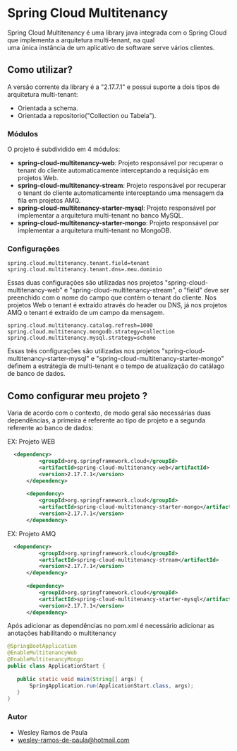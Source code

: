 # Spring Cloud Multitenancy

Spring Cloud Multitenancy é uma library java integrada com o Spring Cloud que implementa a arquitetura multi-tenant, na qual    
uma única instância de um aplicativo de software serve vários clientes.


## Como utilizar?
A versão corrente da library é a "2.17.7.1" e possui suporte a dois tipos de arquitetura multi-tenant:

- Orientada a schema.
- Orientada a repositorio("Collection ou Tabela").


### Módulos

O projeto é subdividido em 4 módulos:
- **spring-cloud-multitenancy-web**: Projeto responsável por recuperar o tenant do cliente automaticamente interceptando a requisição em projetos Web.
- **spring-cloud-multitenancy-stream**: Projeto responsável por recuperar o tenant do cliente automaticamente interceptando uma mensagem da fila em projetos AMQ.
- **spring-cloud-multitenancy-starter-mysql**: Projeto responsável por implementar a arquitetura multi-tenant no banco MySQL. 
- **spring-cloud-multitenancy-starter-mongo**: Projeto responsável por implementar a arquitetura multi-tenant no MongoDB.



### Configurações


```
spring.cloud.multitenancy.tenant.field=tenant
spring.cloud.multitenancy.tenant.dns=.meu.dominio

```
Essas duas configurações são utilizadas nos projetos "spring-cloud-multitenancy-web" e "spring-cloud-multitenancy-stream", 
o "field" deve ser preenchido com o nome do campo que contém o tenant do cliente. Nos projetos Web o tenant é extraído através do header ou DNS, 
já nos projetos AMQ o tenant é extraído de um campo da mensagem.

```
spring.cloud.multitenancy.catalog.refresh=1000
spring.cloud.multitenancy.mongodb.strategy=collection
spring.cloud.multitenancy.mysql.strategy=scheme
```

Essas três configurações são utilizadas nos projetos "spring-cloud-multitenancy-starter-mysql" e "spring-cloud-multitenancy-starter-mongo"
definem a estrátegia de multi-tenant e o tempo de atualização do catálago de banco de dados.


## Como configurar meu projeto ?
  
  Varia de acordo com o contexto, de modo geral são necessárias duas dependências, a primeira é referente ao tipo de projeto e a segunda referente ao banco de dados:
  
   EX: Projeto WEB

  ```xml
    <dependency>
		    <groupId>org.springframework.cloud</groupId>
		    <artifactId>spring-cloud-multitenancy-web</artifactId>
		    <version>2.17.7.1</version>
		</dependency>
		
		<dependency>
		    <groupId>org.springframework.cloud</groupId>
		    <artifactId>spring-cloud-multitenancy-starter-mongo</artifactId>
		    <version>2.17.7.1</version>
		</dependency>
  ```
  
  EX: Projeto AMQ
  
  ```xml
    <dependency>
		    <groupId>org.springframework.cloud</groupId>
		    <artifactId>spring-cloud-multitenancy-stream</artifactId>
		    <version>2.17.7.1</version>
		</dependency>
		
		<dependency>
		    <groupId>org.springframework.cloud</groupId>
		    <artifactId>spring-cloud-multitenancy-starter-mysql</artifactId>
		    <version>2.17.7.1</version>
		</dependency>
  ```
  
  Após adicionar as dependências no pom.xml é necessário adicionar as anotações habilitando o multitenancy
 

 ```java
@SpringBootApplication
@EnableMultitenancyWeb
@EnableMultitenancyMongo
public class ApplicationStart {
	
	public static void main(String[] args) {
		SpringApplication.run(ApplicationStart.class, args);
	}
}
```





### Autor
- Wesley Ramos de Paula
- wesley-ramos-de-paula@hotmail.com
